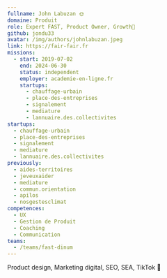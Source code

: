 ```yaml
---
fullname: John Labuzan 🌞
domaine: Produit
role: Expert FAST, Product Owner, Growth🎯
github: jondu33
avatar: /img/authors/johnlabuzan.jpeg
link: https://fair-fair.fr
missions:
  - start: 2019-07-02
    end: 2024-06-30
    status: independent
    employer: academie-en-ligne.fr
    startups:
      - chauffage-urbain
      - place-des-entreprises
      - signalement
      - mediature
      - lannuaire.des.collectivites
startups:
  - chauffage-urbain
  - place-des-entreprises
  - signalement
  - mediature
  - lannuaire.des.collectivites
previously:
  - aides-territoires
  - jeveuxaider
  - mediature
  - commun.orientation
  - apilos
  - nosgestesclimat
competences:
  - UX
  - Gestion de Produit
  - Coaching
  - Communication
teams:
  - /teams/fast-dinum
---
```

Product design, Marketing digital, SEO, SEA, TikTok 🤘